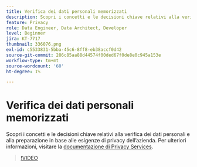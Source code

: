 ```yaml
---
title: Verifica dei dati personali memorizzati
description: Scopri i concetti e le decisioni chiave relativi alla verifica dei dati personali e alla preparazione in base alle esigenze di privacy dell’azienda.
feature: Privacy
role: Data Engineer, Data Architect, Developer
level: Beginner
jira: KT-7717
thumbnail: 336076.png
exl-id: c5533831-5bba-45c6-8ff8-eb38accf0d42
source-git-commit: 286c85aa88d44574f00ded67f0de8e0c945a153e
workflow-type: tm+mt
source-wordcount: '60'
ht-degree: 1%

---
```


# Verifica dei dati personali memorizzati

Scopri i concetti e le decisioni chiave relativi alla verifica dei dati personali e alla preparazione in base alle esigenze di privacy dell’azienda. Per ulteriori informazioni, visitare la [documentazione di Privacy Services](https://experienceleague.adobe.com/docs/experience-platform/privacy/home.html?lang=it).

>[!VIDEO](https://video.tv.adobe.com/v/3447656?learn=on&enablevpops&captions=ita)
